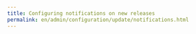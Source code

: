 ```yaml
---
title: Configuring notifications on new releases
permalink: en/admin/configuration/update/notifications.html
---
```

